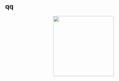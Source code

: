 ## qq
<p align="center">
    <img align="center" height="195px" src="https://github-readme-stats.vercel.app/api/top-langs/?username=kurech&text_color=FFFFFF&bg_color=000000&title_color=94b4a4&langs_count=15&layout=compact&hide_border=true" />
</p>
